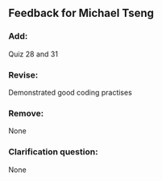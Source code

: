 ## Feedback for Michael Tseng

### Add:
Quiz 28 and 31

### Revise:
Demonstrated good coding practises

### Remove:
None

### Clarification question:
None
